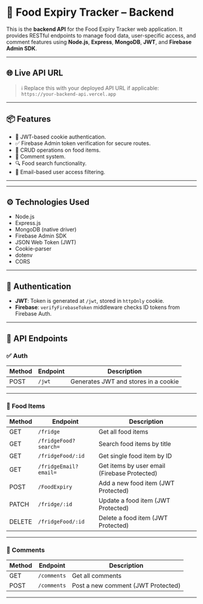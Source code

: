 # 🍱 Food Expiry Tracker – Backend

This is the **backend API** for the Food Expiry Tracker web application. It provides RESTful endpoints to manage food data, user-specific access, and comment features using **Node.js**, **Express**, **MongoDB**, **JWT**, and **Firebase Admin SDK**.

---

## 🌐 Live API URL

> ℹ️ Replace this with your deployed API URL if applicable:  
`https://your-backend-api.vercel.app`

---

## 📦 Features

- 🔐 JWT-based cookie authentication.
- ✅ Firebase Admin token verification for secure routes.
- 🧊 CRUD operations on food items.
- 💬 Comment system.
- 🔍 Food search functionality.
- 📧 Email-based user access filtering.

---


---

## ⚙️ Technologies Used

- Node.js
- Express.js
- MongoDB (native driver)
- Firebase Admin SDK
- JSON Web Token (JWT)
- Cookie-parser
- dotenv
- CORS

---

## 🔐 Authentication

- **JWT**: Token is generated at `/jwt`, stored in `httpOnly` cookie.
- **Firebase**: `verifyFirebaseToken` middleware checks ID tokens from Firebase Auth.

---

## 🔗 API Endpoints

### ✅ Auth

| Method | Endpoint | Description |
|--------|----------|-------------|
| POST | `/jwt` | Generates JWT and stores in a cookie |

---

### 🧊 Food Items

| Method | Endpoint | Description |
|--------|----------|-------------|
| GET | `/fridge` | Get all food items |
| GET | `/fridgeFood?search=` | Search food items by title |
| GET | `/fridgeFood/:id` | Get single food item by ID |
| GET | `/fridgeEmail?email=` | Get items by user email (Firebase Protected) |
| POST | `/FoodExpiry` | Add a new food item (JWT Protected) |
| PATCH | `/fridge/:id` | Update a food item (JWT Protected) |
| DELETE | `/fridgeFood/:id` | Delete a food item (JWT Protected) |

---

### 💬 Comments

| Method | Endpoint | Description |
|--------|----------|-------------|
| GET | `/comments` | Get all comments |
| POST | `/comments` | Post a new comment (JWT Protected) |

---
